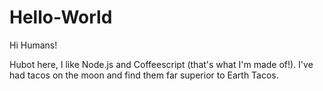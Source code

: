 # Hello-World

Hi Humans!

Hubot here, I like Node.js and Coffeescript (that's what I'm made of!).
I've had tacos on the moon and find them far superior to Earth Tacos.
